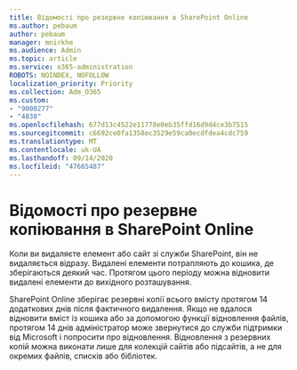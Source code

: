 ```yaml
---
title: Відомості про резервне копіювання в SharePoint Online
ms.author: pebaum
author: pebaum
manager: mnirkhe
ms.audience: Admin
ms.topic: article
ms.service: o365-administration
ROBOTS: NOINDEX, NOFOLLOW
localization_priority: Priority
ms.collection: Adm_O365
ms.custom:
- "9000277"
- "4838"
ms.openlocfilehash: 677d13c4522e11778e0eb35ffd16d9d4ce3b7515
ms.sourcegitcommit: c6692ce0fa1358ec3529e59ca0ecdfdea4cdc759
ms.translationtype: MT
ms.contentlocale: uk-UA
ms.lasthandoff: 09/14/2020
ms.locfileid: "47665487"
---
```

# <a name="sharepoint-online-backup-information"></a>Відомості про резервне копіювання в SharePoint Online

Коли ви видаляєте елемент або сайт зі служби SharePoint, він не видаляється відразу. Видалені елементи потрапляють до кошика, де зберігаються деякий час. Протягом цього періоду можна відновити видалені елементи до вихідного розташування.

SharePoint Online зберігає резервні копії всього вмісту протягом 14 додаткових днів після фактичного видалення. Якщо не вдалося відновити вміст із кошика або за допомогою функції відновлення файлів, протягом 14 днів адміністратор може звернутися до служби підтримки від Microsoft і попросити про відновлення. Відновлення з резервних копій можна виконати лише для колекцій сайтів або підсайтів, а не для окремих файлів, списків або бібліотек.

